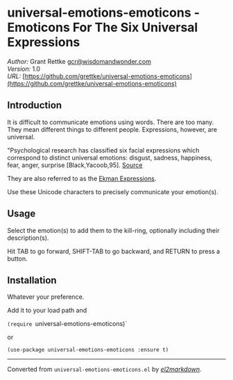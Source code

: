 # universal-emotions-emoticons - Emoticons For The Six Universal Expressions

*Author:* Grant Rettke <gcr@wisdomandwonder.com><br>
*Version:* 1.0<br>
*URL:* [https://github.com/grettke/universal-emotions-emoticons](https://github.com/grettke/universal-emotions-emoticons)<br>

## Introduction

It is difficult to communicate emotions using words. There are too many.
They mean different things to different people. Expressions, however,
are universal.

"Psychological research has classified six facial expressions which
correspond to distinct universal emotions: disgust, sadness, happiness,
fear, anger, surprise [Black,Yacoob,95]. [Source](https://people.ece.cornell.edu/land/OldStudentProjects/cs490-95to96/HJKIM/emotions.html)

They are also referred to as the [Ekman Expressions](https://www.paulekman.com/universal-facial-expressions/).

Use these Unicode characters to precisely communicate your emotion(s).

## Usage

Select the emotion(s) to add them to the kill-ring, optionally including
their description(s).

Hit TAB to go forward, SHIFT-TAB to go backward, and RETURN to press a button.

## Installation

Whatever your preference.

Add it to your load path and

`(require `universal-emotions-emoticons)`

or

`(use-package universal-emotions-emoticons :ensure t)`


---
Converted from `universal-emotions-emoticons.el` by [*el2markdown*](https://github.com/Lindydancer/el2markdown).
